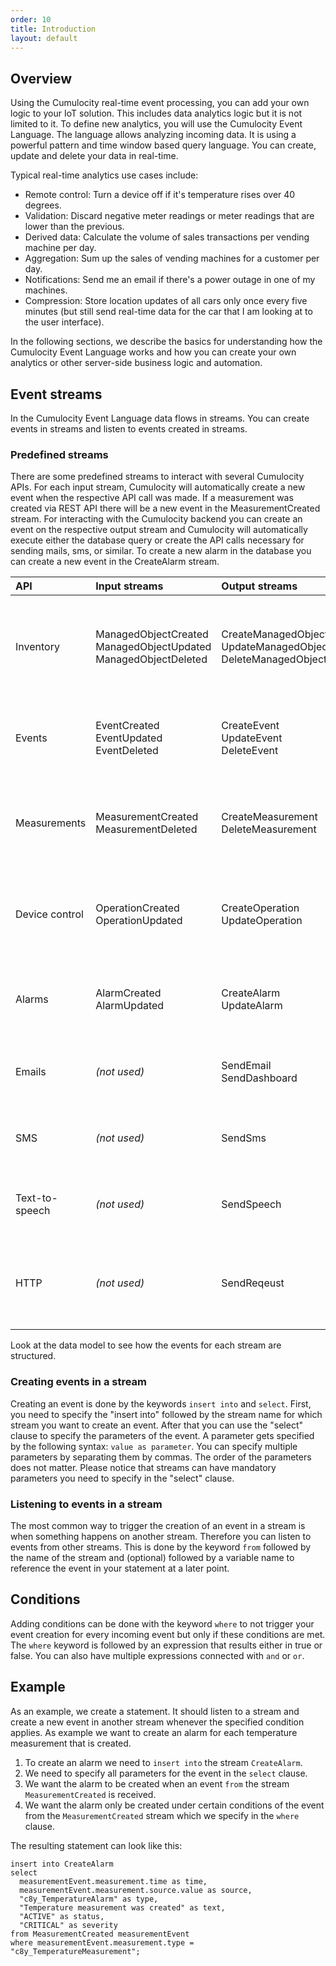```yaml
---
order: 10
title: Introduction
layout: default
---
```


## Overview

Using the Cumulocity real-time event processing, you can add your own logic to your IoT solution. This includes data analytics logic but it is not limited to it. To define new analytics, you will use the Cumulocity Event Language. The language allows analyzing incoming data. It is using a powerful pattern and time window based query language. You can create, update and delete your data in real-time.


Typical real-time analytics use cases include:

* Remote control: Turn a device off if it's temperature rises over 40 degrees.
* Validation: Discard negative meter readings or meter readings that are lower than the previous.
* Derived data: Calculate the volume of sales transactions per vending machine per day.
* Aggregation: Sum up the sales of vending machines for a customer per day.
* Notifications: Send me an email if there's a power outage in one of my machines.
* Compression: Store location updates of all cars only once every five minutes (but still send real-time data for the car that I am looking at to the user interface).

In the following sections, we describe the basics for understanding how the Cumulocity Event Language works and how you can create your own analytics or other server-side business logic and automation.

## Event streams

In the Cumulocity Event Language data flows in streams. You can create events in streams and listen to events created in streams.

### Predefined streams

There are some predefined streams to interact with several Cumulocity APIs. For each input stream, Cumulocity will automatically create a new event when the respective API call was made. If a measurement was created via REST API there will be a new event in the MeasurementCreated stream.
For interacting with the Cumulocity backend you can create an event on the respective output stream and Cumulocity will automatically execute either the database query or create the API calls necessary for sending mails, sms, or similar. To create a new alarm in the database you can create a new event in the CreateAlarm stream.

|API|Input streams|Output streams|Description|
|:--|:----------|:-------------|:----------|
|Inventory|ManagedObjectCreated<br/>ManagedObjectUpdated<br/>ManagedObjectDeleted|CreateManagedObject<br/>UpdateManagedObject<br/>DeleteManagedObject|This group of events represents creation, modification or deletion of a single ManagedObject.|
|Events|EventCreated<br/>EventUpdated<br/>EventDeleted|CreateEvent<br/>UpdateEvent<br/>DeleteEvent|This group of events represents creation or deletion of a single Event.|
|Measurements|MeasurementCreated<br/>MeasurementDeleted|CreateMeasurement<br/>DeleteMeasurement|This group of events represents creation or deletion of a single Measurement.|
|Device control|OperationCreated<br/>OperationUpdated|CreateOperation<br/>UpdateOperation|This group of events represents creation or modification of a single Operation.|
|Alarms|AlarmCreated<br/>AlarmUpdated|CreateAlarm<br/>UpdateAlarm|This group of events represents creation or modification of a single Alarm.|
|Emails|*(not used)*|SendEmail<br/>SendDashboard|This group of events represents sending of an email.|
|SMS|*(not used)*|SendSms|This group of events represents sending of a SMS.|
|Text-to-speech|*(not used)*|SendSpeech|This group of events represents initializing of a phone call.|
|HTTP|*(not used)*|SendReqeust|This group of events represents sending http requests to external services.|

Look at the data model to see how the events for each stream are structured.

### Creating events in a stream

Creating an event is done by the keywords `insert into` and `select`. First, you need to specify the "insert into" followed by the stream name for which stream you want to create an event. After that you can use the "select" clause to specify the parameters of the event.
A parameter gets specified by the following syntax: `value as parameter`. You can specify multiple parameters by separating them by commas. The order of the parameters does not matter. Please notice that streams can have mandatory parameters you need to specify in the "select" clause.

### Listening to events in a stream

The most common way to trigger the creation of an event in a stream is when something happens on another stream. Therefore you can listen to events from other streams. This is done by the keyword `from` followed by the name of the stream and (optional) followed by a variable name to reference the event in your statement at a later point.

## Conditions

Adding conditions can be done with the keyword `where` to not trigger your event creation for every incoming event but only if these conditions are met. The `where` keyword is followed by an expression that results either in true or false. You can also have multiple expressions connected with `and` or `or`.

## Example

As an example, we create a statement. It should listen to a stream and create a new event in another stream whenever the specified condition applies.
As example we want to create an alarm for each temperature measurement that is created.

1. To create an alarm we need to `insert into` the stream `CreateAlarm`.
2. We need to specify all parameters for the event in the `select` clause.
3. We want the alarm to be created when an event `from` the stream `MeasurementCreated` is received.
4. We want the alarm only be created under certain conditions of the event from the `MeasurementCreated` stream which we specify in the `where` clause.

The resulting statement can look like this:

    insert into CreateAlarm
    select
      measurementEvent.measurement.time as time,
      measurementEvent.measurement.source.value as source,
      "c8y_TemperatureAlarm" as type,
      "Temperature measurement was created" as text,
      "ACTIVE" as status,
      "CRITICAL" as severity
    from MeasurementCreated measurementEvent
    where measurementEvent.measurement.type = "c8y_TemperatureMeasurement";
